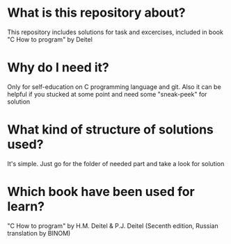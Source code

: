 # What is this repository about?
This repository includes solutions for task and excercises, included in book "C How to program" by Deitel

# Why do I need it?
Only for self-education on C programming language and git. Also it can be helpful if you stucked at some point and need some "sneak-peek" for solution

# What kind of structure of solutions used?
It's simple. Just go for the folder of needed part and take a look for solution

# Which book have been used for learn?
"C How to program" by H.M. Deitel & P.J. Deitel (Secenth edition, Russian translation by BINOM)
